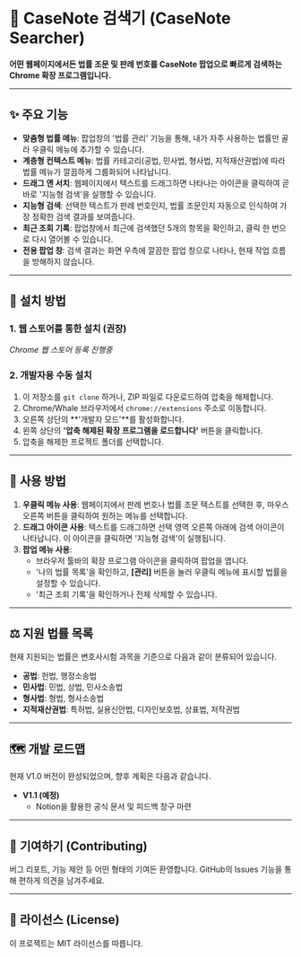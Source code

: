 # 🔎 CaseNote 검색기 (CaseNote Searcher)

**어떤 웹페이지에서든 법률 조문 및 판례 번호를 CaseNote 팝업으로 빠르게 검색하는 Chrome 확장 프로그램입니다.**


---

## ✨ 주요 기능

* **맞춤형 법률 메뉴**: 팝업창의 '법률 관리' 기능을 통해, 내가 자주 사용하는 법률만 골라 우클릭 메뉴에 추가할 수 있습니다.
* **계층형 컨텍스트 메뉴**: 법률 카테고리(공법, 민사법, 형사법, 지적재산권법)에 따라 법률 메뉴가 깔끔하게 그룹화되어 나타납니다.
* **드래그 앤 서치**: 웹페이지에서 텍스트를 드래그하면 나타나는 아이콘을 클릭하여 곧바로 '지능형 검색'을 실행할 수 있습니다.
* **지능형 검색**: 선택한 텍스트가 판례 번호인지, 법률 조문인지 자동으로 인식하여 가장 정확한 검색 결과를 보여줍니다.
* **최근 조회 기록**: 팝업창에서 최근에 검색했던 5개의 항목을 확인하고, 클릭 한 번으로 다시 열어볼 수 있습니다.
* **전용 팝업 창**: 검색 결과는 화면 우측에 깔끔한 팝업 창으로 나타나, 현재 작업 흐름을 방해하지 않습니다.

---

## 🚀 설치 방법

### 1. 웹 스토어를 통한 설치 (권장)

*Chrome 웹 스토어 등록 진행중*

### 2. 개발자용 수동 설치

1.  이 저장소를 `git clone` 하거나, ZIP 파일로 다운로드하여 압축을 해제합니다.
2.  Chrome/Whale 브라우저에서 `chrome://extensions` 주소로 이동합니다.
3.  오른쪽 상단의 **'개발자 모드'**를 활성화합니다.
4.  왼쪽 상단의 **'압축 해제된 확장 프로그램을 로드합니다'** 버튼을 클릭합니다.
5.  압축을 해제한 프로젝트 폴더를 선택합니다.

---

## 🔧 사용 방법

1.  **우클릭 메뉴 사용**: 웹페이지에서 판례 번호나 법률 조문 텍스트를 선택한 후, 마우스 오른쪽 버튼을 클릭하여 원하는 메뉴를 선택합니다.
2.  **드래그 아이콘 사용**: 텍스트를 드래그하면 선택 영역 오른쪽 아래에 검색 아이콘이 나타납니다. 이 아이콘을 클릭하면 '지능형 검색'이 실행됩니다.
3.  **팝업 메뉴 사용**:
    * 브라우저 툴바의 확장 프로그램 아이콘을 클릭하여 팝업을 엽니다.
    * '나의 법률 목록'을 확인하고, **[관리]** 버튼을 눌러 우클릭 메뉴에 표시할 법률을 설정할 수 있습니다.
    * '최근 조회 기록'을 확인하거나 전체 삭제할 수 있습니다.

---

## ⚖️ 지원 법률 목록

현재 지원되는 법률은 변호사시험 과목을 기준으로 다음과 같이 분류되어 있습니다.

* **공법**: 헌법, 행정소송법
* **민사법**: 민법, 상법, 민사소송법
* **형사법**: 형법, 형사소송법
* **지적재산권법**: 특허법, 실용신안법, 디자인보호법, 상표법, 저작권법

---

## 🗺️ 개발 로드맵

현재 V1.0 버전이 완성되었으며, 향후 계획은 다음과 같습니다.

* **V1.1 (예정)**
    * Notion을 활용한 공식 문서 및 피드백 창구 마련

---

## 🤝 기여하기 (Contributing)

버그 리포트, 기능 제안 등 어떤 형태의 기여든 환영합니다. GitHub의 Issues 기능을 통해 편하게 의견을 남겨주세요.

---

## 📜 라이선스 (License)

이 프로젝트는 MIT 라이선스를 따릅니다.